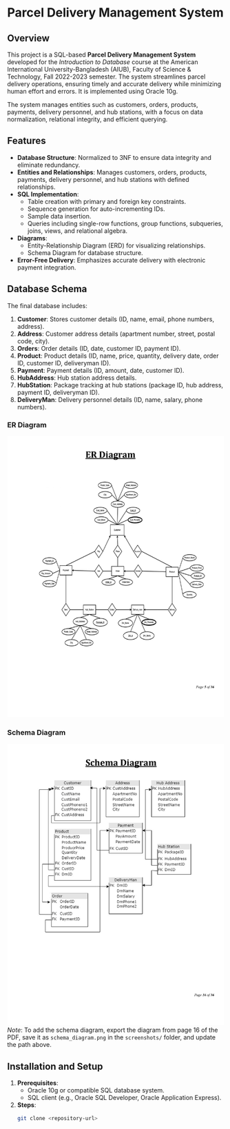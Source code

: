 # Parcel Delivery Management System

## Overview
This project is a SQL-based **Parcel Delivery Management System** developed for the *Introduction to Database* course at the American International University-Bangladesh (AIUB), Faculty of Science & Technology, Fall 2022-2023 semester. The system streamlines parcel delivery operations, ensuring timely and accurate delivery while minimizing human effort and errors. It is implemented using Oracle 10g.

The system manages entities such as customers, orders, products, payments, delivery personnel, and hub stations, with a focus on data normalization, relational integrity, and efficient querying.

## Features
- **Database Structure**: Normalized to 3NF to ensure data integrity and eliminate redundancy.
- **Entities and Relationships**: Manages customers, orders, products, payments, delivery personnel, and hub stations with defined relationships.
- **SQL Implementation**:
  - Table creation with primary and foreign key constraints.
  - Sequence generation for auto-incrementing IDs.
  - Sample data insertion.
  - Queries including single-row functions, group functions, subqueries, joins, views, and relational algebra.
- **Diagrams**:
  - Entity-Relationship Diagram (ERD) for visualizing relationships.
  - Schema Diagram for database structure.
- **Error-Free Delivery**: Emphasizes accurate delivery with electronic payment integration.

## Database Schema
The final database includes:
1. **Customer**: Stores customer details (ID, name, email, phone numbers, address).
2. **Address**: Customer address details (apartment number, street, postal code, city).
3. **Orders**: Order details (ID, date, customer ID, payment ID).
4. **Product**: Product details (ID, name, price, quantity, delivery date, order ID, customer ID, deliveryman ID).
5. **Payment**: Payment details (ID, amount, date, customer ID).
6. **HubAddress**: Hub station address details.
7. **HubStation**: Package tracking at hub stations (package ID, hub address, payment ID, deliveryman ID).
8. **DeliveryMan**: Delivery personnel details (ID, name, salary, phone numbers).

### ER Diagram
![ER Diagram](ER_diagram.jpg)


### Schema Diagram

![Schema Diagram](Schema_diagram.jpg)
*Note*: To add the schema diagram, export the diagram from page 16 of the PDF, save it as `schema_diagram.png` in the `screenshots/` folder, and update the path above.

## Installation and Setup
1. **Prerequisites**:
   - Oracle 10g or compatible SQL database system.
   - SQL client (e.g., Oracle SQL Developer, Oracle Application Express).
2. **Steps**:
   ```bash
   git clone <repository-url>
